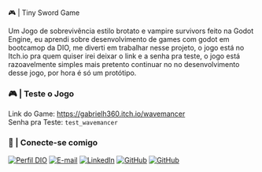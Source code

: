 🎮 | Tiny Sword Game

Um Jogo de sobrevivência estilo brotato e vampire survivors feito na Godot Engine, eu aprendi sobre desenvolvimento de games com godot em bootcamop da DIO, me diverti em trabalhar nesse projeto, o jogo está no Itch.io pra quem quiser irei deixar o link e a senha pra teste, o jogo está razoavelmente simples mais pretento continuar no no desenvolvimento desse jogo, por hora é só um protótipo.<br>

### 🎮 | Teste o Jogo 
Link do Game: https://gabrielh360.itch.io/wavemancer<br>
Senha pra Teste: ``test_wavemancer``

### 📲 | Conecte-se comigo
[![Perfil DIO](https://img.shields.io/badge/-Meu%20Perfil%20na%20DIO-30A3DC?style=for-the-badge)](https://web.dio.me/users/Gabriel_Henrique)
[![E-mail](https://img.shields.io/badge/-Email-000?style=for-the-badge&logo=microsoft-outlook&logoColor=E94D5F)](mailto:gabrielhenrique.h360@gmail.com)
[![LinkedIn](https://img.shields.io/badge/-LinkedIn-000?style=for-the-badge&logo=linkedin&logoColor=30A3DC)](www.linkedin.com/in/gabrielh360)
[![GitHub](https://img.shields.io/badge/GitHub-000?style=for-the-badge&logo=github&logoColor=FFFFFF)](https://github.com/Gabrielh360)
[![GitHub](https://img.shields.io/badge/Bielzinh360-000?style=for-the-badge&logo=instagram)](https://instagram.com/bielzinh360?utm_source=qr&igshid=MzNlNGNkZWQ4Mg%3D%3D)
